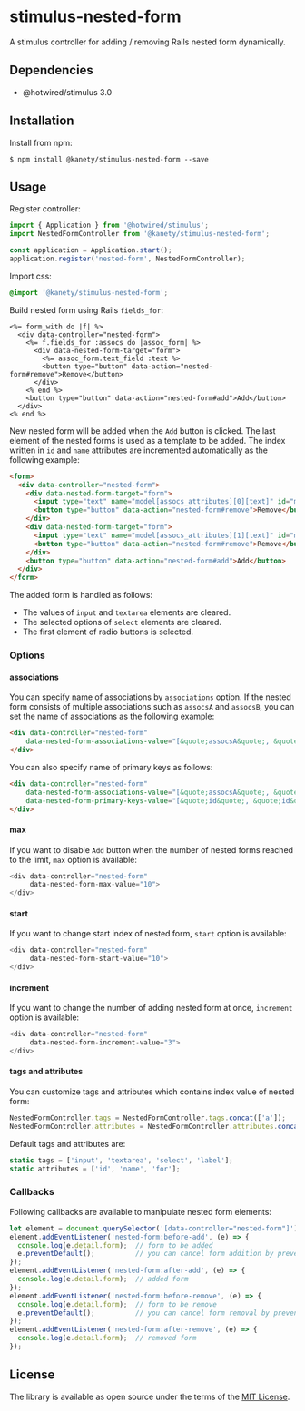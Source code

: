 # stimulus-nested-form

A stimulus controller for adding / removing Rails nested form dynamically.

## Dependencies

* @hotwired/stimulus 3.0

## Installation

Install from npm:

    $ npm install @kanety/stimulus-nested-form --save

## Usage

Register controller:

```javascript
import { Application } from '@hotwired/stimulus';
import NestedFormController from '@kanety/stimulus-nested-form';

const application = Application.start();
application.register('nested-form', NestedFormController);
```

Import css:

```css
@import '@kanety/stimulus-nested-form';
```

Build nested form using Rails `fields_for`:

```erb
<%= form_with do |f| %>
  <div data-controller="nested-form">
    <%= f.fields_for :assocs do |assoc_form| %>
      <div data-nested-form-target="form">
        <%= assoc_form.text_field :text %>
        <button type="button" data-action="nested-form#remove">Remove</button>
      </div>
    <% end %>
    <button type="button" data-action="nested-form#add">Add</button>
  </div>
<% end %>
```

New nested form will be added when the `Add` button is clicked.
The last element of the nested forms is used as a template to be added.
The index written in `id` and `name` attributes are incremented automatically as the following example:

```html
<form>
  <div data-controller="nested-form">
    <div data-nested-form-target="form">
      <input type="text" name="model[assocs_attributes][0][text]" id="model_assocs_attributes_0_text">
      <button type="button" data-action="nested-form#remove">Remove</button>
    </div>
    <div data-nested-form-target="form">
      <input type="text" name="model[assocs_attributes][1][text]" id="model_assocs_attributes_1_text">
      <button type="button" data-action="nested-form#remove">Remove</button>
    </div>
    <button type="button" data-action="nested-form#add">Add</button>
  </div>
</form>
```

The added form is handled as follows:

* The values of `input` and `textarea` elements are cleared.
* The selected options of `select` elements are cleared.
* The first element of radio buttons is selected.

### Options

#### associations

You can specify name of associations by `associations` option.
If the nested form consists of multiple associations such as `assocsA` and `assocsB`,
you can set the name of associations as the following example:

```html
<div data-controller="nested-form"
    data-nested-form-associations-value="[&quote;assocsA&quote;, &quote;assocsB&quote;]">
</div>
```

You can also specify name of primary keys as follows:

```html
<div data-controller="nested-form"
    data-nested-form-associations-value="[&quote;assocsA&quote;, &quote;assocsB&quote;]"
    data-nested-form-primary-keys-value="[&quote;id&quote;, &quote;id&quote;]">
</div>
```

#### max

If you want to disable `Add` button when the number of nested forms reached to the limit,
`max` option is available:

```javascript
<div data-controller="nested-form"
     data-nested-form-max-value="10">
</div>
```

#### start

If you want to change start index of nested form, `start` option is available:

```javascript
<div data-controller="nested-form"
     data-nested-form-start-value="10">
</div>
```

#### increment

If you want to change the number of adding nested form at once, `increment` option is available:

```javascript
<div data-controller="nested-form"
     data-nested-form-increment-value="3">
</div>
```

#### tags and attributes

You can customize tags and attributes which contains index value of nested form:

```javascript
NestedFormController.tags = NestedFormController.tags.concat(['a']);
NestedFormController.attributes = NestedFormController.attributes.concat(['onclick']);
```

Default tags and attributes are:

```javascript
static tags = ['input', 'textarea', 'select', 'label'];
static attributes = ['id', 'name', 'for'];
```

### Callbacks

Following callbacks are available to manipulate nested form elements:

```javascript
let element = document.querySelector('[data-controller="nested-form"]')
element.addEventListener('nested-form:before-add', (e) => {
  console.log(e.detail.form);  // form to be added
  e.preventDefault();          // you can cancel form addition by preventDefault
});
element.addEventListener('nested-form:after-add', (e) => {
  console.log(e.detail.form);  // added form
});
element.addEventListener('nested-form:before-remove', (e) => {
  console.log(e.detail.form);  // form to be remove
  e.preventDefault();          // you can cancel form removal by preventDefault
});
element.addEventListener('nested-form:after-remove', (e) => {
  console.log(e.detail.form);  // removed form
});
```

## License

The library is available as open source under the terms of the [MIT License](http://opensource.org/licenses/MIT).
